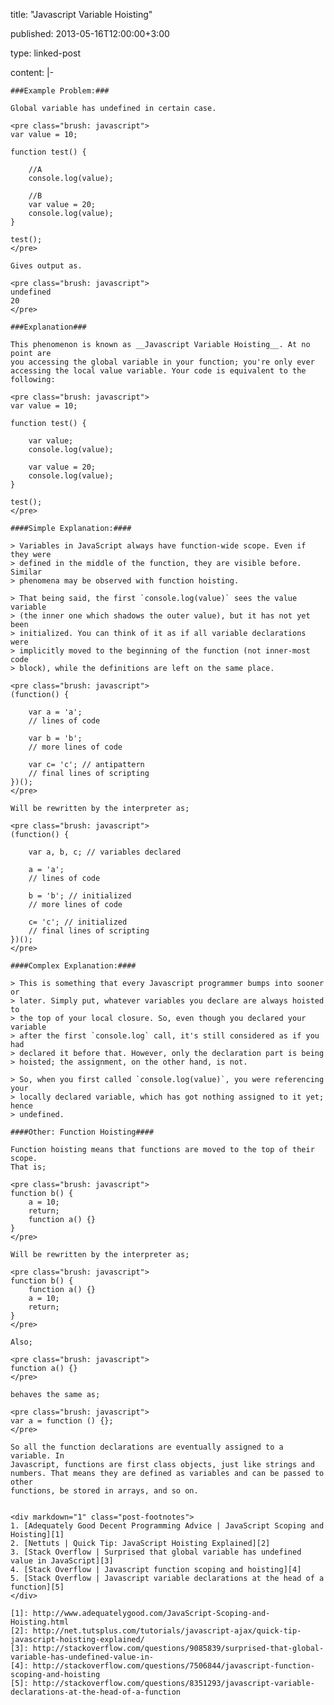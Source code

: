 title: "Javascript Variable Hoisting"

published: 2013-05-16T12:00:00+3:00

type: linked-post

content: |-

    ###Example Problem:###

    Global variable has undefined in certain case.

    <pre class="brush: javascript">
    var value = 10;

    function test() {

        //A
        console.log(value);

        //B
        var value = 20;
        console.log(value);
    }

    test();
    </pre>

    Gives output as.

    <pre class="brush: javascript">
    undefined
    20
    </pre>

    ###Explanation###

    This phenomenon is known as __Javascript Variable Hoisting__. At no point are
    you accessing the global variable in your function; you're only ever
    accessing the local value variable. Your code is equivalent to the
    following:

    <pre class="brush: javascript">
    var value = 10;

    function test() {

        var value;
        console.log(value);

        var value = 20;
        console.log(value);
    }

    test();
    </pre>

    ####Simple Explanation:####

    > Variables in JavaScript always have function-wide scope. Even if they were
    > defined in the middle of the function, they are visible before. Similar
    > phenomena may be observed with function hoisting.

    > That being said, the first `console.log(value)` sees the value variable
    > (the inner one which shadows the outer value), but it has not yet been
    > initialized. You can think of it as if all variable declarations were
    > implicitly moved to the beginning of the function (not inner-most code
    > block), while the definitions are left on the same place.

    <pre class="brush: javascript">
    (function() {

        var a = 'a';
        // lines of code

        var b = 'b';
        // more lines of code

        var c= 'c'; // antipattern
        // final lines of scripting
    })();
    </pre>

    Will be rewritten by the interpreter as;

    <pre class="brush: javascript">
    (function() {

        var a, b, c; // variables declared

        a = 'a';
        // lines of code

        b = 'b'; // initialized
        // more lines of code

        c= 'c'; // initialized
        // final lines of scripting
    })();
    </pre>

    ####Complex Explanation:####

    > This is something that every Javascript programmer bumps into sooner or
    > later. Simply put, whatever variables you declare are always hoisted to
    > the top of your local closure. So, even though you declared your variable
    > after the first `console.log` call, it's still considered as if you had
    > declared it before that. However, only the declaration part is being
    > hoisted; the assignment, on the other hand, is not.

    > So, when you first called `console.log(value)`, you were referencing your
    > locally declared variable, which has got nothing assigned to it yet; hence
    > undefined.

    ####Other: Function Hoisting####

    Function hoisting means that functions are moved to the top of their scope.
    That is;

    <pre class="brush: javascript">
    function b() {
        a = 10;
        return;
        function a() {}
    }
    </pre>

    Will be rewritten by the interpreter as;

    <pre class="brush: javascript">
    function b() {
        function a() {}
        a = 10;
        return;
    }
    </pre>

    Also;

    <pre class="brush: javascript">
    function a() {}
    </pre>

    behaves the same as;

    <pre class="brush: javascript">
    var a = function () {};
    </pre>

    So all the function declarations are eventually assigned to a variable. In
    Javascript, functions are first class objects, just like strings and
    numbers. That means they are defined as variables and can be passed to other
    functions, be stored in arrays, and so on.


    <div markdown="1" class="post-footnotes">
    1. [Adequately Good Decent Programming Advice | JavaScript Scoping and Hoisting][1]
    2. [Nettuts | Quick Tip: JavaScript Hoisting Explained][2]
    3. [Stack Overflow | Surprised that global variable has undefined value in JavaScript][3]
    4. [Stack Overflow | Javascript function scoping and hoisting][4]
    5. [Stack Overflow | Javascript variable declarations at the head of a function][5]
    </div>

    [1]: http://www.adequatelygood.com/JavaScript-Scoping-and-Hoisting.html
    [2]: http://net.tutsplus.com/tutorials/javascript-ajax/quick-tip-javascript-hoisting-explained/
    [3]: http://stackoverflow.com/questions/9085839/surprised-that-global-variable-has-undefined-value-in-
    [4]: http://stackoverflow.com/questions/7506844/javascript-function-scoping-and-hoisting
    [5]: http://stackoverflow.com/questions/8351293/javascript-variable-declarations-at-the-head-of-a-function
